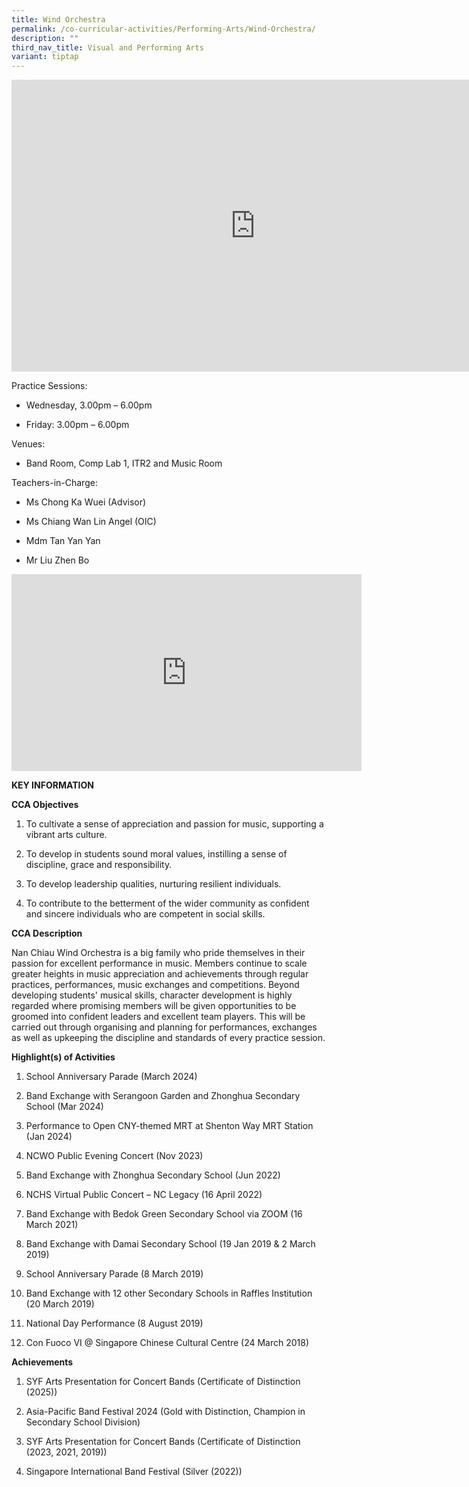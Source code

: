 ```yaml
---
title: Wind Orchestra
permalink: /co-curricular-activities/Performing-Arts/Wind-Orchestra/
description: ""
third_nav_title: Visual and Performing Arts
variant: tiptap
---
```

<div class="iframe-wrapper">
<iframe height="467" width="780" allowfullscreen="true" frameborder="0" src="https://docs.google.com/presentation/d/1kb66S9dZIMXNlpLr_IdpRsGTj2d6CpxfRU6iNeXzoIA/embed?start=true&amp;loop=true&amp;delayms=5000"></iframe>
</div>
<p>Practice Sessions:</p>
<ul data-tight="true" class="tight">
<li>
<p>Wednesday, 3.00pm – 6.00pm</p>
</li>
<li>
<p>Friday: 3.00pm – 6.00pm</p>
</li>
</ul>
<p>Venues:</p>
<ul data-tight="true" class="tight">
<li>
<p>Band Room, Comp Lab 1, ITR2 and Music Room</p>
</li>
</ul>
<p>Teachers-in-Charge:</p>
<ul data-tight="true" class="tight">
<li>
<p>Ms Chong Ka Wuei (Advisor)</p>
</li>
<li>
<p>Ms Chiang Wan Lin Angel (OIC)</p>
</li>
<li>
<p>Mdm Tan Yan Yan</p>
</li>
<li>
<p>Mr Liu Zhen Bo</p>
</li>
</ul>
<div class="iframe-wrapper">
<iframe height="315" width="560" allowfullscreen="true" frameborder="0" src="https://www.youtube.com/embed/7Koyz3pE7G0"></iframe>
</div>
<p><strong>KEY INFORMATION</strong>
</p>
<p><strong>CCA Objectives</strong>
</p>
<ol data-tight="true" class="tight">
<li>
<p>To cultivate a sense of appreciation and passion for music, supporting
a vibrant arts culture.</p>
</li>
<li>
<p>To develop in students sound moral values, instilling a sense of discipline,
grace and responsibility.</p>
</li>
<li>
<p>To develop leadership qualities, nurturing resilient individuals.</p>
</li>
<li>
<p>To contribute to the betterment of the wider community as confident and
sincere individuals who are competent in social skills.</p>
</li>
</ol>
<p><strong>CCA Description</strong>
</p>
<p>Nan Chiau Wind Orchestra is a big family who pride themselves in their
passion for excellent performance in music. Members continue to scale greater
heights in music appreciation and achievements through regular practices,
performances, music exchanges and competitions. Beyond developing students'
musical skills, character development is highly regarded where promising
members will be given opportunities to be groomed into confident leaders
and excellent team players. This will be carried out through organising
and planning for performances, exchanges as well as upkeeping the discipline
and standards of every practice session.</p>
<p><strong>Highlight(s) of Activities</strong>
</p>
<ol data-tight="true" class="tight">
<li>
<p>School Anniversary Parade (March 2024)</p>
</li>
<li>
<p>Band Exchange with Serangoon Garden and Zhonghua Secondary School (Mar
2024)
<br>
</p>
</li>
<li>
<p>Performance to Open CNY-themed MRT at Shenton Way MRT Station (Jan 2024)</p>
</li>
<li>
<p>NCWO Public Evening Concert (Nov 2023)</p>
</li>
<li>
<p>Band Exchange with Zhonghua Secondary School (Jun 2022)</p>
</li>
<li>
<p>NCHS Virtual Public Concert – NC Legacy (16 April 2022)
<br>
</p>
</li>
<li>
<p>Band Exchange with Bedok Green Secondary School via ZOOM (16 March 2021)
<br>
</p>
</li>
<li>
<p>Band Exchange with Damai Secondary School (19 Jan 2019 &amp; 2 March 2019)
<br>
</p>
</li>
<li>
<p>School Anniversary Parade (8 March 2019)
<br>
</p>
</li>
<li>
<p>Band Exchange with 12 other Secondary Schools in Raffles Institution (20
March 2019)
<br>
</p>
</li>
<li>
<p>National Day Performance (8 August 2019)
<br>
</p>
</li>
<li>
<p>Con Fuoco VI @ Singapore Chinese Cultural Centre (24 March 2018)
<br>
</p>
</li>
</ol>
<p><strong>Achievements</strong>
</p>
<ol data-tight="true" class="tight">
<li>
<p>SYF Arts Presentation for Concert Bands (Certificate of Distinction (2025))</p>
</li>
<li>
<p>Asia-Pacific Band Festival 2024 (Gold with Distinction, Champion in Secondary
School Division)</p>
</li>
<li>
<p>SYF Arts Presentation for Concert Bands (Certificate of Distinction (2023,
2021, 2019))</p>
</li>
<li>
<p>Singapore International Band Festival (Silver (2022))</p>
</li>
</ol>
<p></p>
